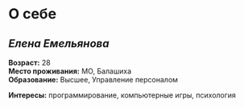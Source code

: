# О себе

## *Елена Емельянова*
**Возраст:** 28  
**Место проживания:** МО, Балашиха  
**Образование:** Высшее, Управление персоналом

**Интересы:** программирование, компьютерные игры, психология